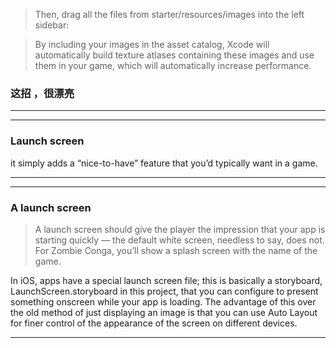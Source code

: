 
> Then, drag all the files from starter/resources/images into the left sidebar:



> By including your images in the asset catalog, Xcode will automatically build texture atlases containing these images and use them in your game, which will automatically increase performance.





### 这招 ，很漂亮
<hr>

<hr>

### Launch screen

it simply adds a “nice-to-have” feature that you’d typically want in a game.


<hr>



<hr>

###  A launch screen

> A launch screen should give the player the impression that your app is starting quickly — the default white screen, needless to say, does not. For Zombie Conga, you’ll show a splash screen with the name of the game.



In iOS, apps have a special launch screen file; this is basically a storyboard, LaunchScreen.storyboard in this project, that you can configure to present something onscreen while your app is loading. The advantage of this over the old method of just displaying an image is that you can use Auto Layout for finer control of the appearance of the screen on different devices.


<hr>
